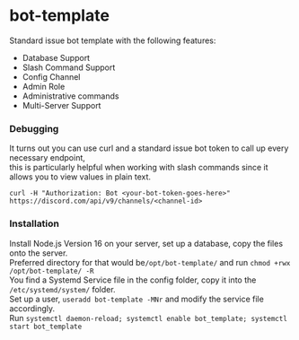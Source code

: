 # bot-template
Standard issue bot template with the following features:
- Database Support
- Slash Command Support
- Config Channel
- Admin Role
- Administrative commands
- Multi-Server Support

### Debugging
It turns out you can use curl and a standard issue bot token to call up every necessary endpoint,<br>
this is particularly helpful when working with slash commands since it allows you to view values in plain text.
```
curl -H "Authorization: Bot <your-bot-token-goes-here>" https://discord.com/api/v9/channels/<channel-id>            
```

### Installation
Install Node.js Version 16 on your server, set up a database, copy the files onto the server.<br>
Preferred directory for that would be```/opt/bot-template/``` and run ```chmod +rwx /opt/bot-template/ -R```<br>
You find a Systemd Service file in the config folder, copy it into the ```/etc/systemd/system/``` folder.<br>
Set up a user, ``useradd bot-template -MNr`` and modify the service file accordingly.<br>
Run ```systemctl daemon-reload; systemctl enable bot_template; systemctl start bot_template```
